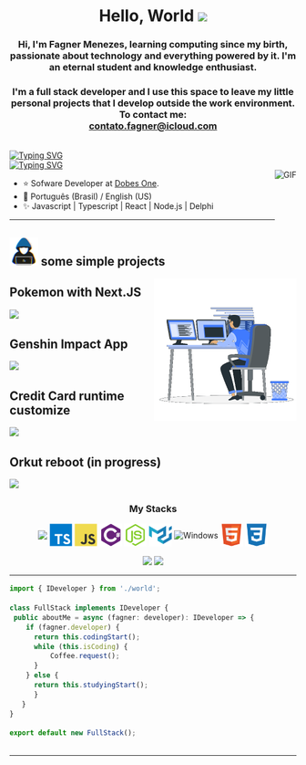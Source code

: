 <link rel="stylesheet" href="https://cdn.jsdelivr.net/gh/devicons/devicon@latest/devicon.min.css">

<h1 align="center">Hello, World <img src="https://media.giphy.com/media/hvRJCLFzcasrR4ia7z/giphy.gif" width="25px"></h1>
<h3 align="center">Hi, I'm <stroke>Fagner Menezes</stroke>, learning computing since my birth, passionate about technology and everything powered by it. I'm an eternal student and knowledge enthusiast.</h3>
<h3 align="center">I'm a full stack developer and I use this space to leave my little personal projects that I develop outside the work environment. To contact me:<br/> <a <a href="mailto:contato.fagner@icloud.com">contato.fagner@icloud.com</a></h3>
</br>
<a href="https://git.io/typing-svg"><img src="https://readme-typing-svg.herokuapp.com?font=Fira+Code&duration=2000&pause=1000&color=87BDF7&width=435&lines=The+cosmos+is+all+that+is+or+" alt="Typing SVG" /></a>
<br/>
<a href="https://git.io/typing-svg"><img src="https://readme-typing-svg.herokuapp.com?font=Fira+Code&duration=3000&pause=1000&color=87BDF7&width=435&lines=ever+was+or+ever+will+be." alt="Typing SVG" /></a>
</br>
<img align="right" alt="GIF" height="160px" src="https://media.giphy.com/media/AEsna63rnGlOg/giphy.gif" />

<ul>
 <li>⭐ Sofware Developer at <a href="https://www.dobesone.com.br">Dobes One</a>.
 <li>💬 Português (Brasil) / English (US)
 <li>✨ Javascript | Typescript | React | Node.js | Delphi <br>
 </ul>

---

## <picture><img src = "https://github.com/0xAbdulKhalid/0xAbdulKhalid/raw/main/assets/mdImages/about_me.gif" width = 50px></picture> **some simple projects**

<picture> <img align="right" src="https://github.com/0xAbdulKhalid/0xAbdulKhalid/raw/main/assets/mdImages/Right_Side.gif" width = 250px></picture>
  
## Pokemon with Next.JS
<a href="https://github.com/ryuuzera/pokemon-next-app/" target="_blank" ><img src = "https://media.giphy.com/media/FtgrxiiivLv9Cr7LQW/giphy.gif"/></a>

## Genshin Impact App 
<a href="https://github.com/ryuuzera/genshin-app" target="_blank"><img src = "https://media.giphy.com/media/r3DB8SbdP4BNrPIqxj/giphy.gif" /></a>

## Credit Card runtime customize
<a href="https://github.com/ryuuzera/next-credit-card" target="_blank" ><img src = "https://media.giphy.com/media/zE6ZmxjUv5X9aEKGBr/giphy.gif" /></a>

## Orkut reboot (in progress)
<a href="https://github.com/ryuuzera/orkut-reboot" target="_blank" ><img src = "https://media.giphy.com/media/lMY71dsuZOZnq8YKKb/giphy.gif" /></a>

<div align="center">
<h3> My Stacks </h3>

<img align="center" height="36px" src="http://www.andreanolanusse.com/pt/wp-content/uploads/2011/09/Icon_Delphi.png">
<img align="center" alt="Windows" height="40" width="40" src="https://github.com/devicons/devicon/blob/master/icons/typescript/typescript-plain.svg">
<img align="center" alt="Windows" height="40" width="40" src="https://github.com/devicons/devicon/blob/master/icons/javascript/javascript-original.svg">
<img align="center" alt="Windows" height="40" width="40" src="https://github.com/devicons/devicon/blob/master/icons/csharp/csharp-plain.svg"> 
<img align="center" alt="Windows" height="40" width="40" src="https://github.com/devicons/devicon/blob/master/icons/nodejs/nodejs-original.svg">
<img align="center" alt="Windows" height="40" width="40" src="https://github.com/devicons/devicon/blob/master/icons/materialui/materialui-original.svg">
<img align="center" style="fill: 'red'" alt="Windows" height="40" width="40" src="https://cdn.aglty.io/bwql7jyk/Attachments/NewItems/image_20211214122557_0.png">
<img align="center" alt="Windows" height="40" width="40" src="https://github.com/devicons/devicon/blob/master/icons/html5/html5-original.svg">
<img align="center" alt="Windows" height="40" width="40" src="https://github.com/devicons/devicon/blob/master/icons/css3/css3-plain.svg"> 
</div>
</div>
<br>
<div align="center">  
   <img align="justify" height="155em" src="https://github-readme-stats.vercel.app/api/top-langs/?username=ryuuzera&langs_count=8&layout=compact&account_private=true&hide_border=false&theme=dracula" href="#">
   <img height="155em" alight="justify" src="https://github-readme-stats.vercel.app/api?username=ryuuzera&count_private=true&hide_border=false&show_icons=true&theme=dracula">
    
  </div>
  <hr />
  
  ```typescript
import { IDeveloper } from './world';

class FullStack implements IDeveloper {
   public aboutMe = async (fagner: developer): IDeveloper => {
      if (fagner.developer) {
        return this.codingStart();
        while (this.isCoding) { 
            Coffee.request();
        }
      } else { 
        return this.studyingStart();
        }
     }
}

export default new FullStack();
   
```
  
  <hr />

  
  





                                                                                                                                 
                                                                                                                                       
